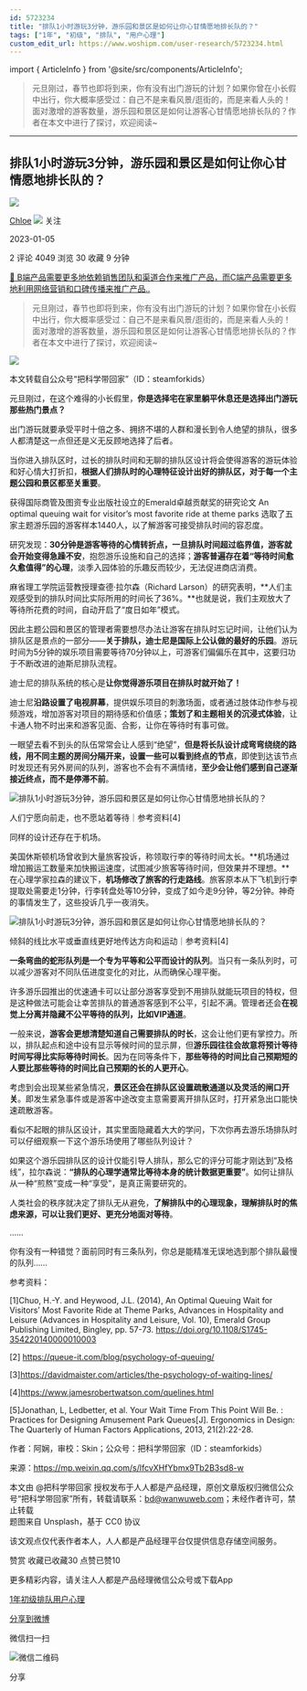 ```yaml
---
id: 5723234
title: "排队1小时游玩3分钟，游乐园和景区是如何让你心甘情愿地排长队的？"
tags: ["1年", "初级", "排队", "用户心理"]
custom_edit_url: https://www.woshipm.com/user-research/5723234.html
---
```

import { ArticleInfo } from '@site/src/components/ArticleInfo';

<ArticleInfo
    author="Chloe"
    authorLink="https://www.woshipm.com/u/85257"
    published="2023-01-05"
    views={4049}
    comments={2}
    collects={30}
/>

> 元旦刚过，春节也即将到来，你有没有出门游玩的计划？如果你曾在小长假中出行，你大概率感受过：自己不是来看风景/逛街的，而是来看人头的！面对激增的游客数量，游乐园和景区是如何让游客心甘情愿地排长队的？作者在本文中进行了探讨，欢迎阅读~

---

## 排队1小时游玩3分钟，游乐园和景区是如何让你心甘情愿地排长队的？

[![](https://static.woshipm.com/passportAvatar_20220817_115601.jpg?imageView2/1/w/72/h/72/q/100)](https://www.woshipm.com/u/85257)

[Chloe](https://www.woshipm.com/u/85257) ![](https://static.woshipm.com/tag/1101_1@2x.png) 关注

2023-01-05

2 评论 4049 浏览 30 收藏 9 分钟

[🔗 B端产品需要更多地依赖销售团队和渠道合作来推广产品，而C端产品需要更多地利用网络营销和口碑传播来推广产品..](https://ke.qidianla.com/courses/bcpm)

> 元旦刚过，春节也即将到来，你有没有出门游玩的计划？如果你曾在小长假中出行，你大概率感受过：自己不是来看风景/逛街的，而是来看人头的！面对激增的游客数量，游乐园和景区是如何让游客心甘情愿地排长队的？作者在本文中进行了探讨，欢迎阅读~

![](https://image.woshipm.com/wp-files/2023/01/OE9VyJxisClMG7L4amsm.jpg)

本文转载自公众号“把科学带回家”（ID：steamforkids）

元旦刚过，在这个难得的小长假里，**你是选择宅在家里躺平休息还是选择出门游玩那些热门景点？**

出门游玩就要承受平时十倍之多、拥挤不堪的人群和漫长到令人绝望的排队，很多人都清楚这一点但还是义无反顾地选择了后者。

当你进入排队区时，过长的排队时间和无聊的排队区设计将会使得游客的游玩体验和好心情大打折扣，**根据人们排队时的心理特征设计出好的排队区，对于每一个主题公园和景区都至关重要**。

获得国际商管及图资专业出版社设立的Emerald卓越贡献奖的研究论文 An optimal queuing wait for visitor’s most favorite ride at theme parks 选取了五家主题游乐园的游客样本1440人，以了解游客可接受排队时间的容忍度。

研究发现：**30分钟是游客等待的心情转折点，一旦排队时间超过临界值，游客就会开始变得急躁不安**，抱怨游乐设施和自己的选择；**游客普遍存在着“等待时间愈久愈值得”的心理**，淡季入园体验的乐趣反而较少，无法促进商店消费。

麻省理工学院运营教授理查德·拉尔森（Richard Larson）的研究表明，**人们主观感受到的排队时间比实际所用的时间长了36%。**也就是说，我们主观放大了等待所花费的时间，自动开启了“度日如年”模式。

因此主题公园和景区的管理者需要想尽办法让游客在排队时忘记时间，让他们认为排队区是景点的一部分——**关于排队，迪士尼是国际上公认做的最好的乐园**。游玩时间为5分钟的娱乐项目需要等待70分钟以上，可游客们偏偏乐在其中，这要归功于不断改进的迪斯尼排队流程。

迪士尼的排队系统的核心是**让你觉得游乐项目在排队时就开始了！**

迪士尼**沿路设置了电视屏幕**，提供娱乐项目的刺激场面，或者通过肢体动作参与视频游戏，增加游客对项目的期待感和价值感；**策划了和主题相关的沉浸式体验**，让卡通人物不时出来和游客见面、合影，让你在等待时有事可做。

一眼望去看不到头的队伍常常会让人感到“绝望”，**但是将长队设计成弯弯绕绕的路线，用不同主题的房间分隔开来，设置一些可以看到终点的节点**，即使到达该节点时发现还有另外房间的队列，游客也不会有不满情绪，**至少会让他们感到自己逐渐接近终点，而不是停滞不前**。

![排队1小时游玩3分钟，游乐园和景区是如何让你心甘情愿地排长队的？](https://image.woshipm.com/wp-files/2023/01/60ZJpGtFOHimLvvLOfqB.png)

人们宁愿向前走，也不愿站着等待｜参考资料\[4\]

同样的设计还存在于机场。

美国休斯顿机场曾收到大量旅客投诉，称领取行李的等待时间太长。**机场通过增加搬运工数量来加快搬运速度，试图减少旅客等待时间，但效果并不理想。**在心理学家拉森的建议下，**机场修改了旅客的行走路线**。旅客原本从下飞机到行李提取处需要走1分钟，行李转盘处等10分钟，变成了如今走9分钟，等2分钟。神奇的事情发生了，这些投诉几乎一夜消失。

![排队1小时游玩3分钟，游乐园和景区是如何让你心甘情愿地排长队的？](https://image.woshipm.com/wp-files/2023/01/OhFswzU26oRMcrwGLIoy.png)

倾斜的线比水平或垂直线更好地传达方向和运动｜参考资料\[4\]

**一条弯曲的蛇形队列是一个专为平等和公平而设计的队列**。当只有一条队列时，可以减少游客对不同队伍进度变化的对比，从而确保心理平衡。

许多游乐园推出的优速通卡可以让部分游客享受到不用排队就能玩项目的特权，但是这种做法可能会让幸苦排队的普通游客感到不公平，引起不满。管理者还会**在视觉上分离并隐藏不公平等待的队列，比如VIP通道**。

一般来说，**游客会更想清楚知道自己需要排队的时长**，这会让他们更有掌控力。所以，排队起点和途中设有显示等候时间的显示屏，但**游乐园往往会故意将预计等待时间写得比实际等待时间长**。因为在同等条件下，**那些等待的时间比自己预期短的人要比那些等待的时间比自己预期的长的人更开心**。

考虑到会出现某些紧急情况，**景区还会在排队区设置疏散通道以及灵活的闸口开关**。即发生紧急事件或是游客中途改变主意需要离开排队区时，打开紧急出口能快速疏散游客。

看似不起眼的排队区设计，其实里面隐藏着大大的学问，下次你再去游乐场排队时可以仔细观察一下这个游乐场使用了哪些队列设计？

如果这个游乐园排队区的设计仅能引导人排队，那么它的评分可能才刚达到“及格线”，拉尔森说：**“排队的心理学通常比等待本身的统计数据更重要”**。如何让排队从一种“煎熬”变成一种“享受”，是真正需要研究的。

人类社会的秩序就决定了排队无从避免，**了解排队中的心理现象，理解排队时的焦虑来源，可以让我们更好、更充分地面对等待**。

……

你有没有一种错觉？面前同时有三条队列，你总是能精准无误地选到那个排队最慢的队列……

参考资料：

\[1\]Chuo, H.-Y. and Heywood, J.L. (2014), An Optimal Queuing Wait for Visitors’ Most Favorite Ride at Theme Parks, Advances in Hospitality and Leisure (Advances in Hospitality and Leisure, Vol. 10), Emerald Group Publishing Limited, Bingley, pp. 57-73. https://doi.org/10.1108/S1745-354220140000010003

\[2\] https://queue-it.com/blog/psychology-of-queuing/

\[3\]https://davidmaister.com/articles/the-psychology-of-waiting-lines/

\[4\]https://www.jamesrobertwatson.com/quelines.html

\[5\]Jonathan, L, Ledbetter, et al. Your Wait Time From This Point Will Be. : Practices for Designing Amusement Park Queues\[J\]. Ergonomics in Design: The Quarterly of Human Factors Applications, 2013, 21(2):22-28.

作者：阿娴，审校：Skin‍‍‍‍‍‍‍‍；公众号：把科学带回家（ID：steamforkids）

来源：https://mp.weixin.qq.com/s/lfcvXHfYbmx9Tb2B3sd8-w

本文由 @把科学带回家 授权发布于人人都是产品经理，原创文章版权归微信公众号“把科学带回家”所有，转载请联系：bd@wanwuweb.com；未经作者许可，禁止转载  
题图来自 Unsplash，基于 CC0 协议

该文观点仅代表作者本人，人人都是产品经理平台仅提供信息存储空间服务。

赞赏 收藏已收藏30 点赞已赞10

更多精彩内容，请关注人人都是产品经理微信公众号或下载App

[1年](https://www.woshipm.com/tag/1%e5%b9%b4)[初级](https://www.woshipm.com/tag/%e5%88%9d%e7%ba%a7)[排队](https://www.woshipm.com/tag/%e6%8e%92%e9%98%9f)[用户心理](https://www.woshipm.com/tag/%e7%94%a8%e6%88%b7%e5%bf%83%e7%90%86)

[分享到微博](https://service.weibo.com/share/share.php?appkey=2775287854&title=排队1小时游玩3分钟，游乐园和景区是如何让你心甘情愿地排长队的？&url=https://www.woshipm.com/user-research/5723234.html&pic=https://image.woshipm.com/wp-files/2023/01/OE9VyJxisClMG7L4amsm.jpg)

微信扫一扫

![微信二维码](https://api.pwmqr.com/qrcode/create/?url=https://www.woshipm.com/user-research/5723234.html)

分享